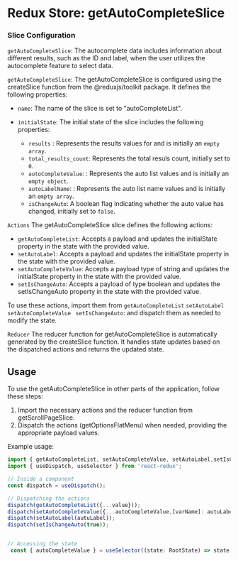 # Redux Store: getAutoCompleteSlice

### Slice Configuration
```getAutoCompleteSlice```: The autocomplete data includes information about different results, such as the ID and label, when the user utilizes the autocomplete feature to select data.


```getAutoCompleteSlice```: The getAutoCompleteSlice is configured using the createSlice function from the @reduxjs/toolkit package. It defines the following properties:
- `name`: The name of the slice is set to "autoCompleteList".
- `initialState`: The initial state of the slice includes the following properties:

    - `results` : Represents the results values for and is initially an ``empty array``.
    - `total_results_count`: Represents the total resuls count, initially set to ``0``.
    - `autoCompleteValue`: : Represents the auto list values and is initially an ``empty object``.
    - `autoLabelName`: : Represents the auto list name values and is initially an ``empty array``.
    - `isChangeAuto`: A boolean flag indicating whether the auto value has changed, initially set to `false`.

`Actions`
The getAutoCompleteSlice slice defines the following actions:

- `getAutoCompleteList`: Accepts a payload and updates the initialState property in the state with the provided value.
- `setAutoLabel`: Accepts a payload and updates the initialState property in the state with the provided value.
- `setAutoCompleteValue`: Accepts a payload type of string and updates the initialState property in the state with the provided value.
- `setIsChangeAuto`: Accepts a payload of type boolean and updates the setIsChangeAuto property in the state with the provided value.

To use these actions, import them from `getAutoCompleteList` `setAutoLabel` `setAutoCompleteValue` ` setIsChangeAuto`: and dispatch them as needed to modify the state.

``Reducer``
The reducer function for getAutoCompleteSlice is automatically generated by the createSlice function. It handles state updates based on the dispatched actions and returns the updated state.

## Usage
To use the getAutoCompleteSlice in other parts of the application, follow these steps:

1) Import the necessary actions and the reducer function from getScrollPageSlice.
2) Dispatch the actions (getOptionsFlatMenu) when needed, providing the appropriate payload values.

Example usage:

```jsx
import { getAutoCompleteList, setAutoCompleteValue, setAutoLabel,setIsChangeAuto} from './path/to/getAutoCompleteSlice';
import { useDispatch, useSelector } from 'react-redux';

// Inside a component
const dispatch = useDispatch();

// Dispatching the actions
dispatch(getAutoCompleteList({...value}));
dispatch(setAutoCompleteValue({...autoCompleteValue,[varName]: autuLabel}));
dispatch(setAutoLabel(autuLabel));
dispatch(setIsChangeAuto(true));


// Accessing the state
 const { autoCompleteValue } = useSelector((state: RootState) => state.autoCompleteList as AutoCompleteInitialState);


```

